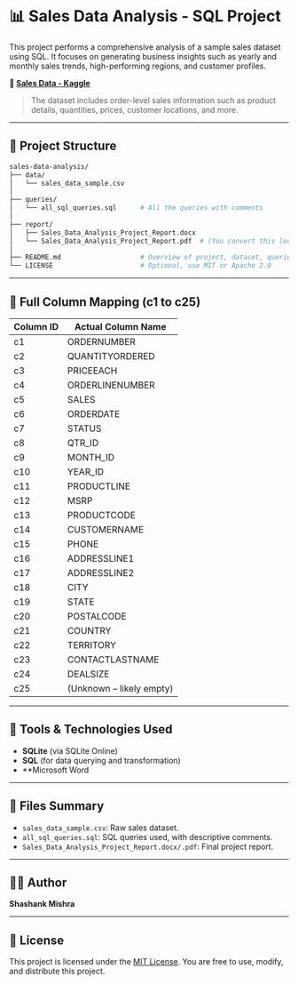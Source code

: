# 📊 Sales Data Analysis - SQL Project

This project performs a comprehensive analysis of a sample sales dataset using SQL. It focuses on generating business insights such as yearly and monthly sales trends, high-performing regions, and customer profiles.

**🔗 [Sales Data - Kaggle](https://www.kaggle.com/datasets/kristianlileev/sales-data)**

> The dataset includes order-level sales information such as product details, quantities, prices, customer locations, and more.
---

## 📁 Project Structure

```bash
sales-data-analysis/
├── data/
│   └── sales_data_sample.csv
│
├── queries/
│   └── all_sql_queries.sql      # All the queries with comments
│
├── report/
│   ├── Sales_Data_Analysis_Project_Report.docx
│   └── Sales_Data_Analysis_Project_Report.pdf  # (You convert this locally)
│
├── README.md                    # Overview of project, dataset, queries, tools
└── LICENSE                      # Optional, use MIT or Apache 2.0

```

---

## 🧾 Full Column Mapping (c1 to c25)

| Column ID | Actual Column Name         |
|-----------|----------------------------|
| c1        | ORDERNUMBER                |
| c2        | QUANTITYORDERED            |
| c3        | PRICEEACH                  |
| c4        | ORDERLINENUMBER            |
| c5        | SALES                      |
| c6        | ORDERDATE                  |
| c7        | STATUS                     |
| c8        | QTR_ID                     |
| c9        | MONTH_ID                   |
| c10       | YEAR_ID                    |
| c11       | PRODUCTLINE                |
| c12       | MSRP                       |
| c13       | PRODUCTCODE                |
| c14       | CUSTOMERNAME               |
| c15       | PHONE                      |
| c16       | ADDRESSLINE1               |
| c17       | ADDRESSLINE2               |
| c18       | CITY                       |
| c19       | STATE                      |
| c20       | POSTALCODE                 |
| c21       | COUNTRY                    |
| c22       | TERRITORY                  |
| c23       | CONTACTLASTNAME            |
| c24       | DEALSIZE                   |
| c25       | (Unknown – likely empty)   |

---

## 🧪 Tools & Technologies Used

- **SQLite** (via SQLite Online)
- **SQL** (for data querying and transformation)
- **Microsoft Word 

---

## 📄 Files Summary

- `sales_data_sample.csv`: Raw sales dataset.
- `all_sql_queries.sql`: SQL queries used, with descriptive comments.
- `Sales_Data_Analysis_Project_Report.docx/.pdf`: Final project report.

---

## 👨‍💻 Author

**Shashank Mishra**

---

## 📝 License

This project is licensed under the [MIT License](LICENSE). You are free to use, modify, and distribute this project.

